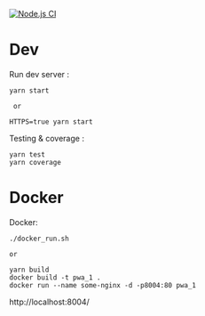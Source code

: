 [![Node.js CI](https://github.com/Nanit-eu/docker-react-boilerplate/actions/workflows/node.js.yml/badge.svg?branch=main)](https://github.com/Nanit-eu/docker-react-boilerplate/actions/workflows/node.js.yml)


Dev
=
Run dev server :
```
yarn start

 or
 
HTTPS=true yarn start
```
Testing & coverage :
```
yarn test
yarn coverage
```

Docker
=
Docker:
```
./docker_run.sh

or

yarn build
docker build -t pwa_1 .
docker run --name some-nginx -d -p8004:80 pwa_1 
```
http://localhost:8004/
